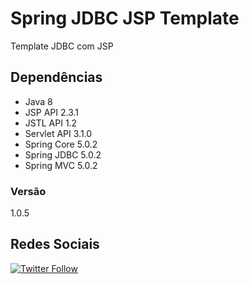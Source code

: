 # Spring JDBC JSP Template

Template JDBC com JSP

## Dependências
- Java 8
- JSP API 2.3.1
- JSTL API 1.2
- Servlet API 3.1.0
- Spring Core 5.0.2
- Spring JDBC 5.0.2
- Spring MVC 5.0.2

### Versão
1.0.5

## Redes Sociais
[![Twitter Follow](https://img.shields.io/twitter/follow/tiaguins.svg?style=social)](https://twitter.com/tiaguins) 
